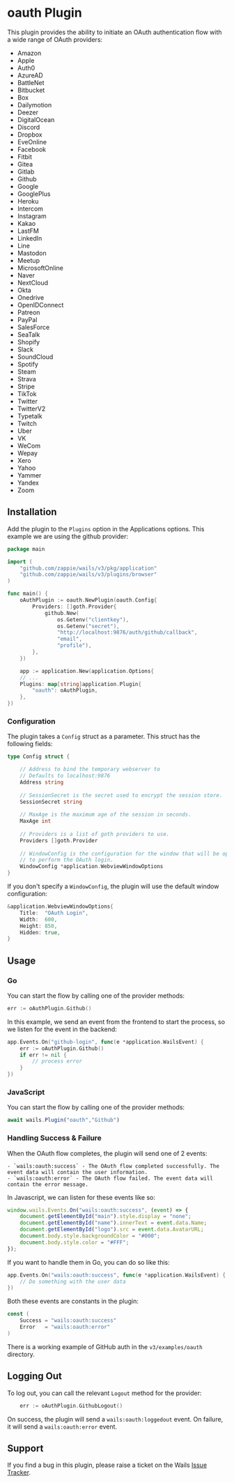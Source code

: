 # oauth Plugin

This plugin provides the ability to initiate an OAuth authentication flow with a wide range of OAuth providers:

  - Amazon
  - Apple
  - Auth0
  - AzureAD
  - BattleNet
  - Bitbucket
  - Box
  - Dailymotion
  - Deezer
  - DigitalOcean
  - Discord
  - Dropbox
  - EveOnline
  - Facebook
  - Fitbit
  - Gitea
  - Gitlab
  - Github
  - Google
  - GooglePlus
  - Heroku
  - Intercom
  - Instagram
  - Kakao
  - LastFM
  - LinkedIn
  - Line
  - Mastodon
  - Meetup
  - MicrosoftOnline
  - Naver
  - NextCloud
  - Okta
  - Onedrive
  - OpenIDConnect
  - Patreon
  - PayPal
  - SalesForce
  - SeaTalk
  - Shopify
  - Slack
  - SoundCloud
  - Spotify
  - Steam
  - Strava
  - Stripe
  - TikTok
  - Twitter
  - TwitterV2
  - Typetalk
  - Twitch
  - Uber
  - VK
  - WeCom
  - Wepay
  - Xero
  - Yahoo
  - Yammer
  - Yandex
  - Zoom

## Installation

Add the plugin to the `Plugins` option in the Applications options. This example we are using the github provider:

```go
package main

import (
    "github.com/zappie/wails/v3/pkg/application"
    "github.com/zappie/wails/v3/plugins/browser"
)

func main() {
    oAuthPlugin := oauth.NewPlugin(oauth.Config{
        Providers: []goth.Provider{
            github.New(
                os.Getenv("clientkey"),
                os.Getenv("secret"),
                "http://localhost:9876/auth/github/callback",
                "email",
                "profile"),
        },
    })

    app := application.New(application.Options{
    // ...
    Plugins: map[string]application.Plugin{
        "oauth": oAuthPlugin,
    },
})
```

### Configuration

The plugin takes a `Config` struct as a parameter. This struct has the following fields:

```go
type Config struct {

    // Address to bind the temporary webserver to
    // Defaults to localhost:9876
    Address string
    
    // SessionSecret is the secret used to encrypt the session store.
    SessionSecret string
    
    // MaxAge is the maximum age of the session in seconds.
    MaxAge int
    
    // Providers is a list of goth providers to use.
    Providers []goth.Provider
    
    // WindowConfig is the configuration for the window that will be opened
    // to perform the OAuth login.
    WindowConfig *application.WebviewWindowOptions
}
```

If you don't specify a `WindowConfig`, the plugin will use the default window configuration:

```go
&application.WebviewWindowOptions{
    Title:  "OAuth Login",
    Width:  600,
    Height: 850,
    Hidden: true,
}
```

## Usage

### Go

You can start the flow by calling one of the provider methods:

```go
err := oAuthPlugin.Github()
```

In this example, we send an event from the frontend to start the process, so we listen for the event in the backend:

```go
app.Events.On("github-login", func(e *application.WailsEvent) {
    err := oAuthPlugin.Github()
    if err != nil {
        // process error
    }
})
```

### JavaScript

You can start the flow by calling one of the provider methods:

```javascript
await wails.Plugin("oauth","Github")
```

### Handling Success & Failure

When the OAuth flow completes, the plugin will send one of 2 events:

    - `wails:oauth:success` - The OAuth flow completed successfully. The event data will contain the user information.
    - `wails:oauth:error` - The OAuth flow failed. The event data will contain the error message.

In Javascript, we can listen for these events like so:

```javascript
window.wails.Events.On("wails:oauth:success", (event) => {
    document.getElementById("main").style.display = "none";
    document.getElementById("name").innerText = event.data.Name;
    document.getElementById("logo").src = event.data.AvatarURL;
    document.body.style.backgroundColor = "#000";
    document.body.style.color = "#FFF";
});
```

If you want to handle them in Go, you can do so like this:

```go
app.Events.On("wails:oauth:success", func(e *application.WailsEvent) {
    // Do something with the user data
})
```

Both these events are constants in the plugin:

```go
const (
    Success = "wails:oauth:success"
    Error   = "wails:oauth:error"
)
```

There is a working example of GitHub auth in the `v3/examples/oauth` directory.

## Logging Out

To log out, you can call the relevant `Logout` method for the provider:

```go
    err := oAuthPlugin.GithubLogout()
```

On success, the plugin will send a `wails:oauth:loggedout` event. On failure, it will send a `wails:oauth:error` event.

## Support

If you find a bug in this plugin, please raise a ticket on the Wails [Issue Tracker](https://github.com/wailsapp/zappie/issues). 
